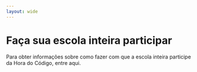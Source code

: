 ```yaml
---
layout: wide
---
```


# Faça sua escola inteira participar

Para obter informações sobre como fazer com que a escola inteira participe da Hora do Código, entre aqui.
